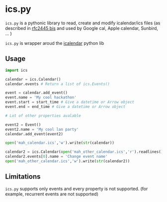 ics.py
=====

`ics.py` is a pythonic library to read, create and modify icalendar/ics files (as described in [rfc2445 bis](http://tools.ietf.org/html/draft-ietf-calsify-rfc2445bis-08) and used by Google cal, Apple calendar, Sunbird, ... )

`ics.py` is wrapper aroud the [icalendar](https://pypi.python.org/pypi/icalendar) python lib


Usage
----

```python
import ics

calendar = ics.Calendar()
calendar.events # Return a list of ics.Events()

event = calendar.add_event()
event.name = 'My cool hackathon'
event.start = start_time # Give a datetime or Arrow object
event.end = end_time # Give a datetime or Arrow object

# Lot of other properties avalable

event2 = Event()
event2.name = 'My cool lan party'
calendar.add_event(event2)

open('mah_calendar.ics','w').write(str(calendar))

calendar2 = ics.Calendar(open('mah_other_calendar.ics','r').readlines()
calendar2.events[0].name = 'Change event name'
open('mah_other_calendar.ics','w').write(str(calendar2))
```

Limitations
---

`ics.py` supports only events and every property is not supported.
(for example, recurrent events are not supported)
